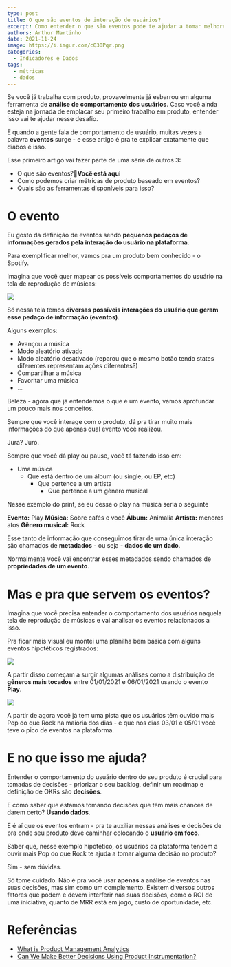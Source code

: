 ```yaml
---
type: post
title: O que são eventos de interação de usuários?
excerpt: Como entender o que são eventos pode te ajudar a tomar melhores decisões no produto
authors: Arthur Martinho
date: 2021-11-24
image: https://i.imgur.com/cQ30Pqr.png
categories:
  - Indicadores e Dados
tags:
  - métricas
  - dados
---
```


Se você já trabalha com produto, provavelmente já esbarrou em alguma ferramenta de **análise de comportamento dos usuários**. Caso você ainda esteja na jornada de emplacar seu primeiro trabalho em produto, entender isso vai te ajudar nesse desafio.

E quando a gente fala de comportamento de usuário, muitas vezes a palavra **eventos** surge - e esse artigo é pra te explicar exatamente que diabos é isso.

Esse primeiro artigo vai fazer parte de uma série de outros 3:

* O que são eventos?📍**Você está aqui**
* Como podemos criar métricas de produto baseado em eventos?
* Quais são as ferramentas disponíveis para isso?

# O evento

Eu gosto da definição de eventos sendo **pequenos pedaços de informações gerados pela interação do usuário na plataforma**.

Para exemplificar melhor, vamos pra um produto bem conhecido - o Spotify.

Imagina que você quer mapear os possíveis comportamentos do usuário na tela de reprodução de músicas:

![](/images/posts/o-que-sao-eventos-de-interacao-de-usuarios-1.png)

Só nessa tela temos **diversas possíveis interações do usuário que geram esse pedaço de informação (eventos)**.

Alguns exemplos:

* Avançou a música
* Modo aleatório ativado
* Modo aleatório desativado (reparou que o mesmo botão tendo states diferentes representam ações diferentes?)
* Compartilhar a música
* Favoritar uma música 
* …

Beleza - agora que já entendemos o que é um evento, vamos aprofundar um pouco mais nos conceitos.

Sempre que você interage com o produto, dá pra tirar muito mais informações do que apenas qual evento você realizou.

Jura? Juro.

Sempre que você dá play ou pause, você tá fazendo isso em:

* Uma música
  * Que está dentro de um álbum (ou single, ou EP, etc)
    * Que pertence a um artista
      * Que pertence a um gênero musical

Nesse exemplo do print, se eu desse o play na música seria o seguinte

**Evento:** Play
**Música:** Sobre cafés e você
**Álbum:** Animalia
**Artista:** menores atos
**Gênero musical:** Rock

Esse tanto de informação que conseguimos tirar de uma única interação são chamados de **metadados** - ou seja - **dados de um dado**.

Normalmente você vai encontrar esses metadados sendo chamados de **propriedades de um evento**. 

# Mas e pra que servem os eventos?

Imagina que você precisa entender o comportamento dos usuários naquela tela de reprodução de músicas e vai analisar os eventos relacionados a isso.

Pra ficar mais visual eu montei uma planilha bem básica com alguns eventos hipotéticos registrados:

![](/images/posts/o-que-sao-eventos-de-interacao-de-usuarios-2.png)

A partir disso começam a surgir algumas análises como a distribuição de **gêneros mais tocados** entre 01/01/2021 e 06/01/2021 usando o evento **Play**.

![](/images/posts/o-que-sao-eventos-de-interacao-de-usuarios-3.png)

A partir de agora você já tem uma pista que os usuários têm ouvido mais Pop do que Rock na maioria dos dias - e que nos dias 03/01 e 05/01 você teve o pico de eventos na plataforma.

# E no que isso me ajuda?

Entender o comportamento do usuário dentro do seu produto é crucial para tomadas de decisões - priorizar o seu backlog, definir um roadmap e definição de OKRs são **decisões**.

E como saber que estamos tomando decisões que têm mais chances de darem certo? **Usando dados**. 

E é aí que os eventos entram - pra te auxiliar nessas análises e decisões de pra onde seu produto deve caminhar colocando o **usuário em foco**.

Saber que, nesse exemplo hipotético, os usuários da plataforma tendem a ouvir mais Pop do que Rock te ajuda a tomar alguma decisão no produto?

Sim - sem dúvidas.

Só tome cuidado. Não é pra você usar **apenas** a análise de eventos nas suas decisões, mas sim como um complemento. Existem diversos outros fatores que podem e devem interferir nas suas decisões, como o ROI de uma iniciativa, quanto de MRR está em jogo, custo de oportunidade, etc.

# Referências

* [What is Product Management Analytics](https://mixpanel.com/blog/what-is-product-management-analytics/)
* [Can We Make Better Decisions Using Product Instrumentation?](https://www.theproductfolks.com/blog/can-we-make-better-decisions-using-product-instrumentation)